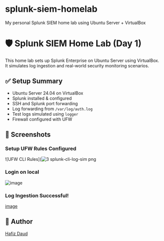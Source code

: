 # splunk-siem-homelab
My personal Splunk SIEM home lab using Ubuntu Server + VirtualBox
# 🛡️ Splunk SIEM Home Lab (Day 1)

This home lab sets up Splunk Enterprise on Ubuntu Server using VirtualBox. It simulates log ingestion and real-world security monitoring scenarios.

## ✅ Setup Summary

- Ubuntu Server 24.04 on VirtualBox
- Splunk installed & configured
- SSH and Splunk port forwarding
- Log forwarding from `/var/log/auth.log`
- Test logs simulated using `logger`
- Firewall configured with UFW

## 📸 Screenshots

### Setup UFW Rules Configured
![UFW CLI Rules](![3  splunk-cli-log-sim png](https://github.com/user-attachments/assets/db258e74-0332-4c1c-a9f2-6d30b075194a)

### Login on local 
![image](https://github.com/user-attachments/assets/a67efd82-456d-49a7-b37c-487ecd2bca81)

### Log Ingestion Successful!
[image](https://github.com/user-attachments/assets/ba3c2ce8-c246-42d7-9511-c1a515ad5dab)


## 🔗 Author

[Hafiz Daud](https://www.linkedin.com/in/muhdhafizdaud/)
